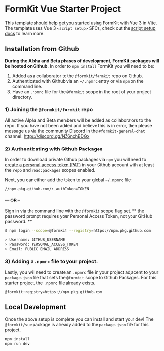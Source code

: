 # FormKit Vue Starter Project

This template should help get you started using FormKit with Vue 3 in Vite.
The template uses Vue 3 `<script setup>` SFCs, check out the [script setup docs](https://v3.vuejs.org/api/sfc-script-setup.html#sfc-script-setup)
to learn more.

## Installation from Github

**During the Alpha and Beta phases of development, FormKit packages will be hosted on
Github**. In order to `npm install` FormKit you will need to be:

1. Added as a collaborator to the `@formkit/formkit` repo on Github.
2. Authenticated with Github via an `~/.npmrc` entry or via `npm` on the command line.
3. Have an `.npmrc` file for the `@formkit` scope in the root of your project directory.

### 1) Joining the `@formkit/formkit` repo

All active Alpha and Beta members will be added as collaborators to the repo. If you
have not been added and believe this is in error, then please message us via the
community Discord in the `#formkit-general-chat` channel: https://discord.gg/NZ6nchBDGx

### 2) Authenticating with Github Packages

In order to download private Github packages via `npm` you will need to [create a
personal access token (PAT)](https://github.com/settings/tokens) in your Github
account with at least the `repo` and `read:packages` scopes enabled.

Next, you can either add the token to your global `~/.npmrc` file:

```bash
//npm.pkg.github.com/:_authToken=TOKEN
```
#### — OR –

Sign in via the command line with the `@formkit` scope flag set.
** the password prompt requires your Personal Access Token, not your GitHub password. **

```bash
$ npm login --scope=@formkit --registry=https://npm.pkg.github.com

> Username: GITHUB_USERNAME
> Password: PERSONAL_ACCESS_TOKEN
> Email: PUBLIC_EMAIL_ADDRESS
```

### 3) Adding a `.npmrc` file to your project.

Lastly, you will need to create an `.npmrc` file in your project adjacent to your
`package.json` file that sets the `@formkit` scope to Github Packages.
For this starter project, the `.npmrc` file already exists.

```bash
@formkit:registry=https://npm.pkg.github.com
```

## Local Development

Once the above setup is complete you can install and start your dev! The
`@formkit/vue` package is already added to the `package.json` file for this project.

```bash
npm install
npm run dev
```